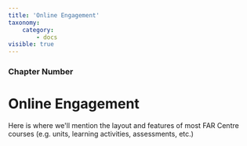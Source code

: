 ```yaml
---
title: 'Online Engagement'
taxonomy:
    category:
        - docs
visible: true
---
```


### Chapter Number

# Online Engagement

Here is where we'll mention the layout and features of most FAR Centre courses (e.g. units, learning activities, assessments, etc.)